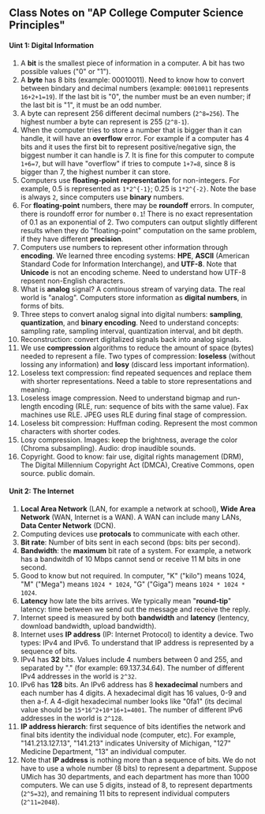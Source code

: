 ## Class Notes on "AP College Computer Science Principles"

#### Uint 1: Digital Information

1. A **bit** is the smallest piece of information in a computer. A bit has two possible values ("0" or "1").
2. A **byte** has 8 bits (example: 00010011). Need to know how to convert between bindary and decimal numbers (example: `00010011` represents  `16+2+1=19`). If the last bit is "0", the number must be an even number; if the last bit is "1", it must be an odd number.
3. A byte can represent 256 different decimal numbers (`2^8=256`). The highest number a byte can represent is 255 (`2^8-1`). 
4. When the computer tries to store a number that is bigger than it can handle, it will have an **overflow** error. For example if a computer has 4 bits and it uses the first bit to represent positive/negative sign, the biggest number it can handle is 7. It is fine for this computer to compute `1+6=7`, but will have "overflow" if tries to compute `1+7=8`, since 8 is bigger than 7, the highest number it can store. 
5. Computers use **floating-point representation** for non-integers. For example, 0.5 is represented as `1*2^{-1}`; 0.25 is `1*2^{-2}`. Note the base is always `2`, since computers use **binary** numbers.
6. For **floating-point** numbers, there may be **roundoff** errors. In computer, there is roundoff error for number `0.1`! There is no exact representation of 0.1 as an exponential of 2. Two computers can output slightly different results when they do "floating-point" computation on the same problem, if they have different **precision**.
7. Computers use numbers to represent other information through **encoding**. We learned three encoding systems: **HPE**, **ASCII** (American Standard Code for Information Interchange), and **UTF-8**. Note that **Unicode** is not an encoding scheme. Need to understand how UTF-8 repsent non-English characters. 
8. What is **analog** signal? A continuous stream of varying data. The real world is "analog". Computers store information as **digital numbers**, in forms of bits. 
9. Three steps to convert analog signal into digital numbers: **sampling**, **quantization**, and **binary encoding**. Need to understand concepts: sampling rate, sampling interval, quantization interval, and bit depth.
10. Reconstruction: convert digitalized signals back into analog signals.
11. We use **compression** algorithms to reduce the amount of space (bytes) needed to represent a file. Two types of compression: **loseless** (without lossing any information) and **losy** (discard less important information).
12. Loseless text compression: find repeated sequences and replace them with shorter representations. Need a table to store representations and meaning.
13. Loseless image compression. Need to understand bigmap and run-length encoding (RLE, run: sequence of bits with the same value). Fax machines use RLE. JPEG uses RLE during final stage of compression.
14. Loseless bit compression: Huffman coding. Represent the most common characters with shorter codes.
15. Losy compression. Images: keep the brightness, average the color (Chroma subsampling). Audio: drop inaudible sounds.
16. Copyright. Good to know: fair use, digital rights management (DRM), The Digital Millennium Copyright Act (DMCA), Creative Commons, open source. public domain.

#### Unit 2: The Internet

1. **Local Area Network** (LAN, for example a network at school), **Wide Area Network** (WAN, Internet is a WAN). A WAN can include many LANs, **Data Center Network** (DCN).
2. Computing devices use **protocals** to communicate with each other.
3. **Bit rate**: Number of bits sent in each second (bps: bits per second).
4. **Bandwidth**: the **maximum** bit rate of a system. For example, a network has a bandwitdh of 10 Mbps cannot send or receive 11 M bits in one second.
5. Good to know but not required. In computer, "K" ("kilo") means 1024, "M" ("Mega") means `1024 * 1024`, "G" ("Giga") means `1024 * 1024 * 1024`.
6. **Latency** how late the bits arrives. We typically mean "**round-tip**" latency: time between we send out the message and receive the reply.
7. Internet speed is measured by both **bandwidth** and **latency** (lentency, download bandwidth, upload bandwidth).
8. Internet uses **IP address** (IP: Internet Protocol) to identity a device. Two types: IPv4 and IPv6. To understand that IP address is represented by a sequence of bits.
9. IPv4 has **32** bits. Values include 4 numbers between 0 and 255, and separated by "." (for example: 69.137.34.64). The number of different IPv4 addresses in the world is `2^32`.
10. IPv6 has **128** bits. An IPv6 address has 8 **hexadecimal** numbers and each number has 4 digits. A hexadecimal digit has 16 values, 0-9 and then a-f. A 4-digit hexadecimal number looks like "0fa1" (its decimal value should be `15*16^2+10*16+1=4001`. The number of different IPv6 addresses in the world is `2^128`.
11. **IP address hierarch**: first sequence of bits identifies the network and final bits identity the individual node (computer, etc). For example, "141.213.127.13", "141.213" indicates University of Michigan, "127" Medicine Department, "13" an individual computer.
12. Note that **IP address** is nothing more than a sequence of bits. We do not have to use a whole number (8 bits) to represent a department. Suppose UMich has 30 departments, and each department has more than 1000 computers. We can use 5 digits, instead of 8, to represent departments (`2^5=32`), and remaining 11 bits to represent individual computers (`2^11=2048`). 
